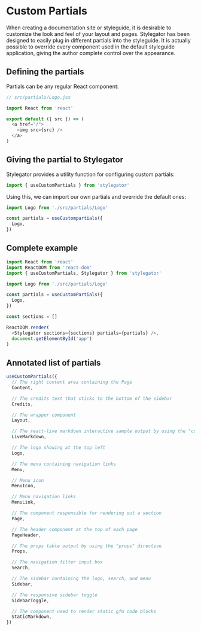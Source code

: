 # Custom Partials

When creating a documentation site or styleguide, it is desirable to customize the look and feel of your layout and pages. Stylegator has been designed to easily plug in different partials into the styleguide. It is actually possible to override every component used in the default styleguide application, giving the author complete control over the appearance.

## Defining the partials

Partials can be any regular React component:

```js
// src/partials/Logo.jsx

import React from 'react'

export default ({ src }) => (
  <a href="/">
    <img src={src} />
  </a>
)
```

## Giving the partial to Stylegator

Stylegator provides a utility function for configuring custom partials:

```js
import { useCustomPartials } from 'stylegator'
```

Using this, we can import our own partials and override the default ones:

```js
import Logo from './src/partials/Logo'

const partials = useCustompartials({
  Logo,
})
```

## Complete example

```js
import React from 'react'
import ReactDOM from 'react-dom'
import { useCustomPartials, Stylegator } from 'stylegator'

import Logo from './src/partials/Logo'

const partials = useCustomPartials({
  Logo,
})

const sections = []

ReactDOM.render(
  <Stylegator sections={sections} partials={partials} />,
  document.getElementById('app')
)

```

## Annotated list of partials

```js
useCustomPartials({
  // The right content area containing the Page
  Content,

  // The credits text that sticks to the bottom of the sidebar
  Credits,

  // The wrapper component
  Layout,

  // The react-live markdown interactive sample output by using the "code" directive
  LiveMarkdown,

  // The logo showing at the top left
  Logo,

  // The menu containing navigation links
  Menu,

  // Menu icon
  MenuIcon,

  // Menu navigation links
  MenuLink,

  // The component responsible for rendering out a section
  Page,

  // The header component at the top of each page
  PageHeader,

  // The props table output by using the "props" directive
  Props,

  // The navigation filter input box
  Search,

  // The sidebar containing the logo, search, and menu
  Sidebar,

  // The responsive sidebar toggle
  SidebarToggle,

  // The component used to render static gfm code blocks
  StaticMarkdown,
})
```
